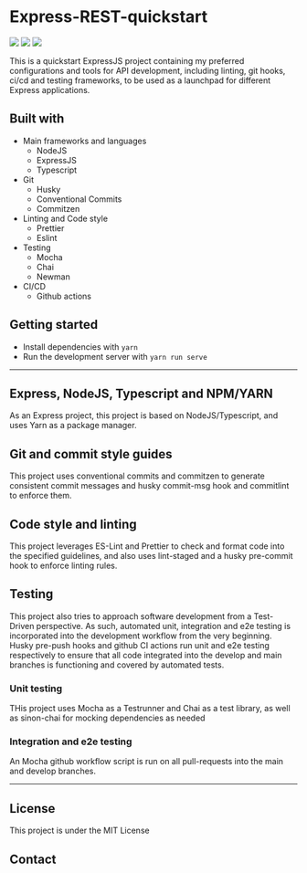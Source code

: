 # Express-REST-quickstart

![](https://img.shields.io/github/checks-status/chicobaptista/express-rest-quickstart/develop)
![](https://img.shields.io/github/last-commit/chicobaptista/express-rest-quickstart?logo=github)
![](https://img.shields.io/github/license/chicobaptista/express-rest-quickstart)

This is a quickstart ExpressJS project containing my preferred configurations and tools for API development, including linting, git hooks, ci/cd and testing frameworks, to be used as a launchpad for different Express applications.

## Built with

-   Main frameworks and languages
    -   NodeJS
    -   ExpressJS
    -   Typescript
-   Git
    -   Husky
    -   Conventional Commits
    -   Commitzen
-   Linting and Code style
    -   Prettier
    -   Eslint
-   Testing
    -   Mocha
    -   Chai
    -   Newman
-   CI/CD
    -   Github actions

## Getting started

-   Install dependencies with `yarn`
-   Run the development server with `yarn run serve`

---

## Express, NodeJS, Typescript and NPM/YARN

As an Express project, this project is based on NodeJS/Typescript, and uses Yarn as a package manager.

## Git and commit style guides

This project uses conventional commits and commitzen to generate consistent commit messages and husky commit-msg hook and commitlint to enforce them.

## Code style and linting

This project leverages ES-Lint and Prettier to check and format code into the specified guidelines, and also uses lint-staged and a husky pre-commit hook to enforce linting rules.

## Testing

This project also tries to approach software development from a Test-Driven perspective. As such, automated unit, integration and e2e testing is incorporated into the development workflow from the very beginning. Husky pre-push hooks and github CI actions run unit and e2e testing respectively to ensure that all code integrated into the develop and main branches is functioning and covered by automated tests.

### Unit testing

THis project uses Mocha as a Testrunner and Chai as a test library, as well as sinon-chai for mocking dependencies as needed

### Integration and e2e testing

An Mocha github workflow script is run on all pull-requests into the main and develop branches.

---

## License

This project is under the MIT License

## Contact
